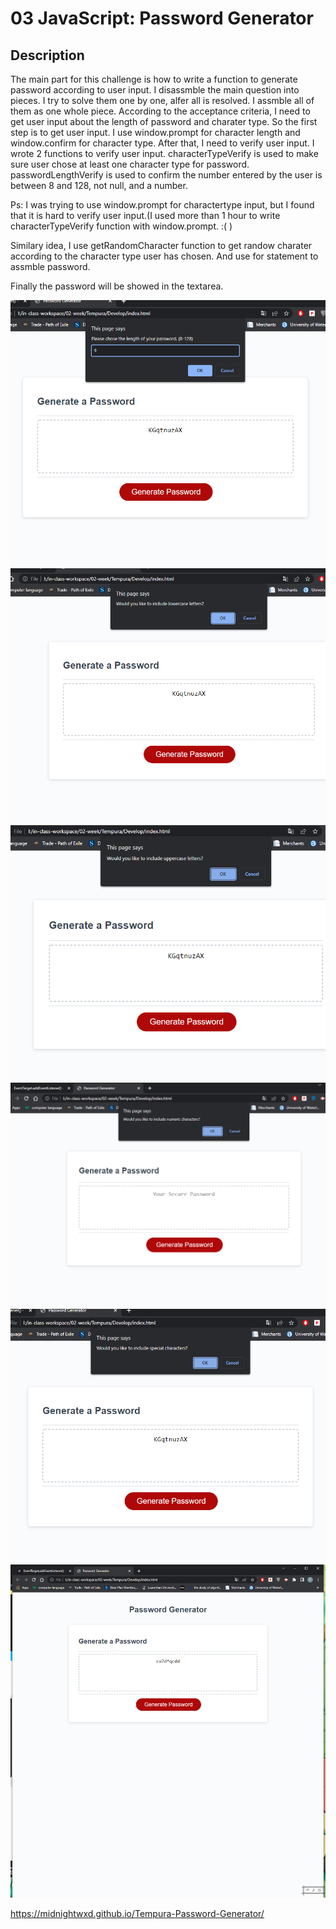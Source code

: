# 03 JavaScript: Password Generator

## Description
The main part for this challenge is how to write a function to generate password according to user input.
I disassmble the main question into pieces. I try to solve them one by one, alfer all is resolved. I assmble all of them as one whole piece.
According to the acceptance criteria, I need to get user input about the length of password and charater type. So the first step is to get user input.
I use window.prompt for character length and window.confirm for character type.
After that, I need to verify user input. I wrote 2 functions to verify user input. characterTypeVerify is used to make sure user chose at least one character type for password. passwordLengthVerify is used to confirm the number entered by the user is between 8 and 128, not null, and a number.

Ps:
I was trying to use window.prompt for charactertype input, but I found that it is hard to verify user input.(I used more than 1 hour to write characterTypeVerify function with window.prompt. :(  )

Similary idea, I use getRandomCharacter function to get randow charater according to the character type user has chosen. And use for statement to assmble password.

Finally the password will be showed in the textarea.

![Password Generator](./Assets/images/1.png)
![Password Generator](./Assets/images/2.png)
![Password Generator](./Assets/images/3.png)
![Password Generator](./Assets/images/4.png)
![Password Generator](./Assets/images/5.png)
![Password Generator](./Assets/images/6.png)

https://midnightwxd.github.io/Tempura-Password-Generator/
